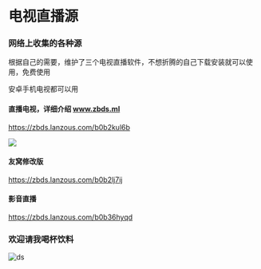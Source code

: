 

# 电视直播源

### 网络上收集的各种源



根据自己的需要，维护了三个电视直播软件，不想折腾的自己下载安装就可以使用，免费使用

安卓手机电视都可以用



#### **直播电视，详细介绍  www.zbds.ml**

https://zbds.lanzous.com/b0b2kul6b

![](https://cdn.jsdelivr.net/gh/vbskycn/tu@main/img/21.png)



#### 友窝修改版

https://zbds.lanzous.com/b0b2lj7ij



#### 影音直播

https://zbds.lanzous.com/b0b36hyqd







### 欢迎请我喝杯饮料

![ds](https://cdn.jsdelivr.net/gh/vbskycn/tu@main/img/ds.jpg)